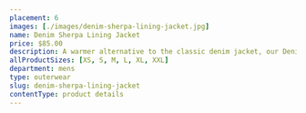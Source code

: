 ```yaml
---
placement: 6
images: [./images/denim-sherpa-lining-jacket.jpg]
name: Denim Sherpa Lining Jacket
price: $85.00
description: A warmer alternative to the classic denim jacket, our Denim Sherpa Lining Jacket provides the same style, but with the additional warmth you'll need to stay toasty on the coldest of days.
allProductSizes: [XS, S, M, L, XL, XXL]
department: mens
type: outerwear
slug: denim-sherpa-lining-jacket
contentType: product details
---
```

